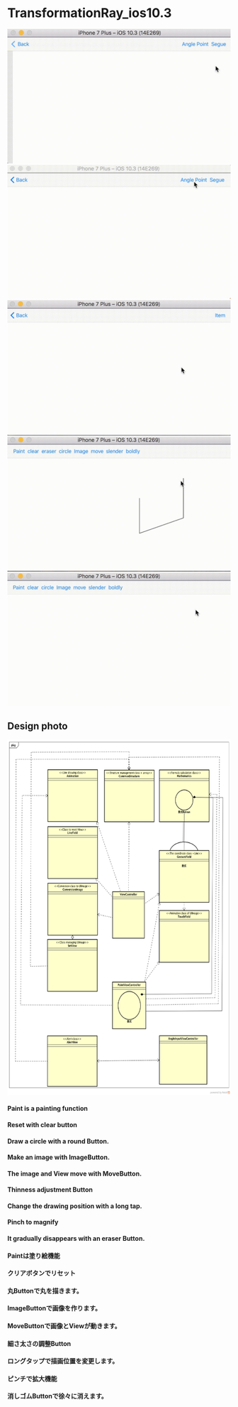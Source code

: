 # TransformationRay_ios10.3

![](https://raw.githubusercontent.com/daisukenagata/TransformationRay/master/Gif/AngleInputEntry.gif)
![](https://github.com/daisukenagata/TransformationRay/blob/master/Gif/distance.gif?raw=true)
![](https://raw.githubusercontent.com/daisukenagata/TransformationRay/master/Gif/angle.gif)
![](https://raw.githubusercontent.com/daisukenagata/TransformationRay/master/Gif/eraserButton.gif)
![](https://raw.githubusercontent.com/daisukenagata/TransformationRay/master/Gif/Structure.gif)


## Design photo

<img src="https://github.com/daisukenagata/TransformationRay/blob/master/Design%20photo/TransformationRay.png?raw=true" width="800px" height="800px">

#### Paint is a painting function
#### Reset with clear button
#### Draw a circle with a round Button.
#### Make an image with ImageButton.
#### The image and View move with MoveButton.
#### Thinness adjustment Button
#### Change the drawing position with a long tap.
#### Pinch to magnify
#### It gradually disappears with an eraser Button.


#### Paintは塗り絵機能
#### クリアボタンでリセット
#### 丸Buttonで丸を描きます。
#### ImageButtonで画像を作ります。
#### MoveButtonで画像とViewが動きます。
#### 細さ太さの調整Button
#### ロングタップで描画位置を変更します。
#### ピンチで拡大機能
#### 消しゴムButtonで徐々に消えます。
